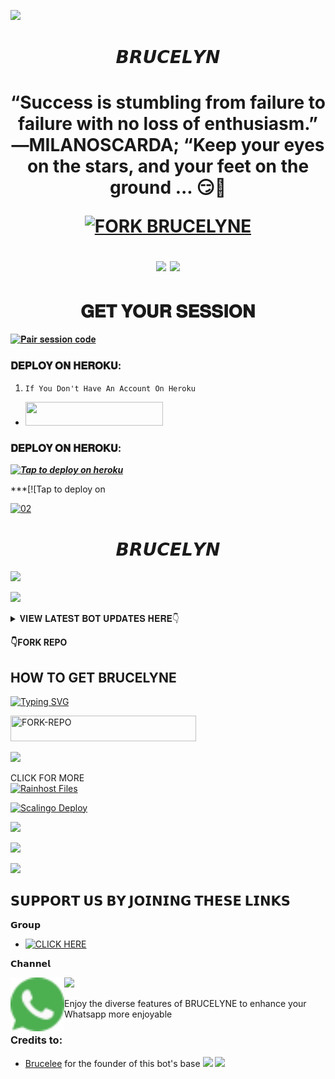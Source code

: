 <a><img src='https://i.imgur.com/LyHic3i.gif'/></a>
<h1 align="center"> 𝘽𝙍𝙐𝘾𝙀𝙇𝙔𝙉 </h1>

 
<h1 align="center"> “Success is stumbling from failure to failure with no loss of enthusiasm.” ―MILANOSCARDA; “Keep your eyes on the stars, and your feet on the ground ...
 😏🙏


 


<a href="https://github.com/Milanoscarda2/Bruceleee/fork"><img src="https://img.shields.io/badge/CLICK%20HERE-white" alt="FORK BRUCELYNE" width="150"></a>


<a><img src='https://i.imgur.com/LyHic3i.gif'/></a>
<a><img src='https://i.imgur.com/LyHic3i.gif'/></a>
 <h1 align="center">  𝐆𝐄𝐓 𝐘𝐎𝐔𝐑 𝐒𝐄𝐒𝐒𝐈𝐎𝐍 </h1>
  <a href="https://keith-sessions-pi5z.onrender.com"><img src="https://img.shields.io/badge/Pair%20session%20code-white" alt="𝐏𝐚𝐢𝐫 𝐬𝐞𝐬𝐬𝐢𝐨𝐧 𝐜𝐨𝐝𝐞" width="300"></a>



###  𝐃𝐄𝐏𝐋𝐎𝐘 𝐎𝐍 𝐇𝐄𝐑𝐎𝐊𝐔:
1. `If You Don't Have An Account On Heroku`

- <a align="center"><a href="https://signup.heroku.com">
 <img src="https://img.shields.io/badge/Create%20Account%20Now-purple?style=for-the-badge&logo=heroku" width="220" height="38.45"/></a></p>

 ###  𝐃𝐄𝐏𝐋𝐎𝐘 𝐎𝐍 𝐇𝐄𝐑𝐎𝐊𝐔:


 ***[![Tap to deploy on heroku](https://www.herokucdn.com/deploy/button.svg)](https://dashboard.heroku.com/new?button-url=https://github.com/Milanoscarda2/Bruceleee&template=https://github.com/Milanoscarda2/Bruceleee.git)***
 

 ***[![Tap to deploy on 

<a href="https://i.imgur.com/5zda1uw.jpeg"><img src="https://files.catbox.moe/fkotvx.jpg" alt="02" border="0" /></a>                     
    <h1 align="center">𝘽𝙍𝙐𝘾𝙀𝙇𝙔𝙉</h1>
  </a>


<a><img src='https://i.imgur.com/LyHic3i.gif'/></a>


<a><img src='https://i.imgur.com/LyHic3i.gif'/></a>




<details>
<summary>𝐕𝐈𝐄𝐖 𝐋𝐀𝐓𝐄𝐒𝐓 𝐁𝐎𝐓 𝐔𝐏𝐃𝐀𝐓𝐄𝐒 𝐇𝐄𝐑𝐄👇</summary>
  
- 𝕥𝕙𝕚𝕤 𝕚𝕤 𝕓𝕣𝕦𝕔𝕖𝕝𝕪𝕟𝕖 𝕓𝕠𝕥 𝕔𝕣𝕖𝕒𝕥𝕖𝕕 𝕓𝕪 𝕞𝕚𝕝𝕒𝕟𝕠💥.
- 𝔸𝕝𝕝 𝕗𝕦𝕟𝕔𝕥𝕚𝕠𝕟𝕚𝕟𝕘 𝕠𝕗 𝕥𝕙𝕖 𝕓𝕠𝕥 𝕨𝕠𝕣𝕜𝕤 𝕠𝕜𝕒𝕪 𝕘𝕖𝕥 𝕤𝕖𝕤𝕤𝕚𝕠𝕟 𝕝𝕕 𝕕𝕖𝕝𝕡𝕠𝕪 𝕒𝕟𝕕 𝕙𝕒𝕧𝕖 𝕒 𝕟𝕚𝕔𝕖 𝕗𝕦𝕟𝕔𝕥𝕚𝕠𝕟𝕚𝕟𝕘 𝕠𝕗 𝕥𝕙𝕖 𝕓𝕠𝕥.

</details>


**👇FORK REPO**
## HOW TO GET BRUCELYNE 

  
[![Typing SVG](https://readme-typing-svg.herokuapp.com?font=Rockstar-ExtraBold&color=blue&lines=𝗙𝗢𝗥𝗞+𝗔𝗡𝗗+𝗦𝗧𝗔𝗥+𝗥𝗘𝗣𝗢)](https://git.io/typing-svg)
 

  
   
   <a href="https://github.com/Milanoscarda2/Brucelyne/fork"><img title="FORK-REPO" src="https://img.shields.io/badge/FORK-REPO-h?color=green&style=for-the-badge&logo=mazda" width="297" height="40.45"/></a></p>


<a><img src='https://i.imgur.com/LyHic3i.gif'/></a>


<summary>CLICK FOR MORE</summary>
<a href="https://github.com/Milanoscarda2/Brucelyne/archive/refs/heads/main.zip"><img src="https://img.shields.io/badge/DOWNLOAD%20FILES-blue" alt="Rainhost Files" width="150"></a>
  
<a href="https://bot-hosting.net/?aff=1259151615210819614"><img src="https://img.shields.io/badge/SIGNUP%20&%20DEPLOY-gold" alt="Scalingo Deploy" width="150"></a>
</details

<a><img src='https://i.imgur.com/LyHic3i.gif'/></a>


<a><img src='https://i.imgur.com/LyHic3i.gif'/></a>



<a><img src='https://i.imgur.com/LyHic3i.gif'/></a>

## 𝗦𝗨𝗣𝗣𝗢𝗥𝗧 𝗨𝗦 𝗕𝗬 𝗝𝗢𝗜𝗡𝗜𝗡𝗚 𝗧𝗛𝗘𝗦𝗘 𝗟𝗜𝗡𝗞𝗦

**𝗚𝗿𝗼𝘂𝗽**
- <a href="https://chat.whatsapp.com/DvXonepPp1XBPOYIBziTl1" target="_blank">
    <img alt="CLICK HERE" src="https://img.shields.io/badge/ JOIN OUR WHATSAPP GROUP  -25D366?style=for-the-badge&logo=whatsapp&logoColor=white" />
  </a>


**𝗖𝗵𝗮𝗻𝗻𝗲𝗹**
<p align="centre">
  <a href="https://chat.whatsapp.com/JXPZXc14vps0Ao7HjihwYT">
    <img align="left" alt="SIEGRIN | Whastapp" width="86px" src="https://raw.githubusercontent.com/PikaBotz/My_Personal_Space/main/Images/AnyaBot_pics/Anya_v2/Whatsapp.svg" />
  

   
   <a><img src='https://i.imgur.com/LyHic3i.gif'/></a>


Enjoy the diverse features of BRUCELYNE  to enhance your Whatsapp more enjoyable


### Credits to:
- [Brucelee](https://github.com/Fortunatusmokaya) for the founder of this bot's base
<a><img src='https://i.imgur.com/LyHic3i.gif'/></a>
<a><img src='https://i.imgur.com/LyHic3i.gif'/></a>

